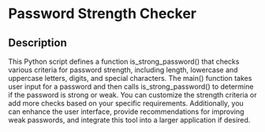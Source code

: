 <h1>Password Strength Checker</h1>


<h2>Description</h2>
This Python script defines a function is_strong_password() that checks various criteria for password strength, including length, lowercase and uppercase letters, digits, and special characters. The main() function takes user input for a password and then calls is_strong_password() to determine if the password is strong or weak.  You can customize the strength criteria or add more checks based on your specific requirements. Additionally, you can enhance the user interface, provide recommendations for improving weak passwords, and integrate this tool into a larger application if desired.

<br />



<!--
 ```diff
- text in red
+ text in green
! text in orange
# text in gray
@@ text in purple (and bold)@@
```
--!>
